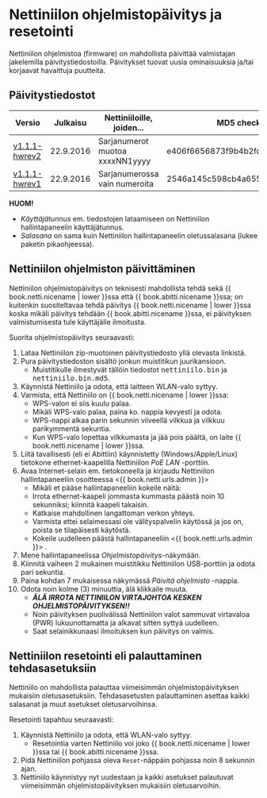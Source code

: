 # Nettiniilon ohjelmistopäivitys ja resetointi

<!-- toc -->

Nettiniilon ohjelmistoa (firmware) on mahdollista päivittää valmistajan jakelemilla päivitystiedostoilla. Päivitykset tuovat uusia ominaisuuksia ja/tai korjaavat havaittuja puutteita.

## Päivitystiedostot

| Versio | Julkaisu | Nettiniiloille, joiden... | MD5 checksum |
|--------|----------|---------------------------|--------------|
| <a href="https://www.nettiniilo.fi/firmware/nettiniilo_v1.1.1_hwrev2.zip" rel="nofollow">v1.1.1-hwrev2</a> | 22.9.2016 | Sarjanumerot muotoa xxxxNN1yyyy | e406f6656873f9b4b2fd6eff44559bd6
| <a href="https://www.nettiniilo.fi/firmware/nettiniilo_v1.1.1_hwrev1.zip" rel="nofollow">v1.1.1-hwrev1</a> | 22.9.2016 | Sarjanumerossa vain numeroita | 2546a145c598cb4a65507764b249619c

**HUOM!**

- *Käyttäjätunnus* em. tiedostojen lataamiseen on Nettiniilon hallintapaneelin käyttäjätunnus.
- *Salasana* on sama kuin Nettiniilon hallintapaneelin oletussalasana (lukee paketin pikaohjeessa).

## Nettiniilon ohjelmiston päivittäminen

Nettiniilon ohjelmistopäivitys on teknisesti mahdollista tehdä sekä {{ book.netti.nicename | lower }}ssa että {{ book.abitti.nicename }}ssa; on kuitenkin suositeltavaa tehdä päivitys {{ book.netti.nicename | lower }}ssa koska mikäli päivitys tehdään {{ book.abitti.nicename }}ssa, ei päivityksen valmistumisesta tule käyttäjälle ilmoitusta.

Suorita ohjelmistopäivitys seuraavasti:

1. Lataa Nettiniilon zip-muotoinen päivitystiedosto yllä olevasta linkistä.
2. Pura päivitystiedoston sisältö jonkun muistitikun juurikansioon.
	- Muistitikulle ilmestyvät tällöin tiedostot <kbd>nettiniilo.bin</kbd> ja <kbd>nettiniilo.bin.md5</kbd>.
3. Käynnistä Nettiniilo ja odota, että laitteen WLAN-valo syttyy.
4. Varmista, että Nettiniilo on {{ book.netti.nicename | lower }}ssa:
	- WPS-valon ei siis kuulu palaa.
	- Mikäli WPS-valo palaa, paina ko. nappia kevyesti ja odota.
	- WPS-nappi alkaa parin sekunnin viiveellä vilkkua ja vilkkuu parikymmentä sekuntia.
	- Kun WPS-valo lopettaa vilkkumasta ja jää pois päältä, on laite {{ book.netti.nicename | lower }}ssa.
5. Liitä tavallisesti (eli ei Abittiin) käynnistetty (Windows/Apple/Linux) tietokone ethernet-kaapelilla Nettiniilon *PoE LAN* -porttiin.
6. Avaa Internet-selain em. tietokoneella ja kirjaudu Nettiniilon hallintapaneeliin osoitteessa <{{ book.netti.urls.admin }}>
	- Mikäli et pääse hallintapaneeliin kokeile näitä:
	- Irrota ethernet-kaapeli jommasta kummasta päästä noin 10 sekunniksi; kiinnitä kaapeli takaisin.
	- Katkaise mahdollinen langattoman verkon yhteys.
	- Varmista ettei selaimessasi ole välityspalvelin käytössä ja jos on, poista se tilapäisesti käytöstä.
	- Kokeile uudelleen päästä hallintapaneeliin <{{ book.netti.urls.admin }}> .
7. Mene hallintapaneelissa *Ohjelmistopäivitys*-näkymään.
8. Kiinnitä vaiheen 2 mukainen muistitikku Nettiniilon USB-porttiin ja odota pari sekuntia.
9. Paina kohdan 7 mukaisessa näkymässä *Päivitä ohjelmisto* -nappia.
10. Odota noin kolme (3) minuuttia, älä klikkaile muuta.
	- ***ÄLÄ IRROTA NETTINIILON VIRTAJOHTOA KESKEN OHJELMISTOPÄIVITYKSEN!!***
	- Noin päivityksen puolivälissä Nettiniilon valot sammuvat virtavaloa (PWR) lukuunottamatta ja alkavat sitten syttyä uudelleen.
	- Saat selainikkunaasi ilmoituksen kun päivitys on valmis.


## Nettiniilon resetointi eli palauttaminen tehdasasetuksiin

Nettiniilo on mahdollista palauttaa viimeisimmän ohjelmistopäivityksen mukaisiin oletusasetuksiin. Tehdasasetusten palauttaminen asettaa kaikki salasanat ja muut asetukset oletusarvoihinsa.

Resetointi tapahtuu seuraavasti:

1. Käynnistä Nettiniilo ja odota, että WLAN-valo syttyy.
	- Resetointia varten Nettiniilo voi joko {{ book.netti.nicename | lower }}ssa tai {{ book.abitti.nicename }}ssa.
3. Pidä Nettiniilon pohjassa oleva `Reset`-näppäin pohjassa noin 8 sekunnin ajan.
4. Nettiniilo käynnistyy nyt uudestaan ja kaikki asetukset palautuvat viimeisimmän ohjelmistopäivityksen mukaisiin oletusarvoihin.